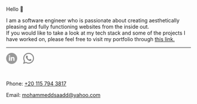 
Hello 👋
<br/>

I am a software engineer who is passionate about creating aesthetically pleasing and fully functioning websites from the inside out.
<br/>
If you would like to take a look at my tech stack and some of the projects I have worked on, please feel free to visit my portfolio through <a href="https://mohammedgrey.github.io/portfolio">this link.</a> 


---


<a href="https://www.linkedin.com/in/mohammeddsaadd" target="blank"><img align="center" src="socials/light/linkedin.png" height="30" width="30" /></a>
&nbsp;&nbsp;
<a href="https://api.WhatsApp.com/send?phone=+201157943817&text=Hello Mohammed, " target="blank"><img align="center" src="socials/light/whatsapp.png" height="30" width="30" /></a>

<br/>

<p>Phone: 
  <a href="tel:+201157943817">
    +20 115 794 3817
  </a>
</p>

<p>Email: 
  <a href="mailto:mohammeddsaadd@yahoo.com">
    mohammeddsaadd@yahoo.com
  </a>
</p>

